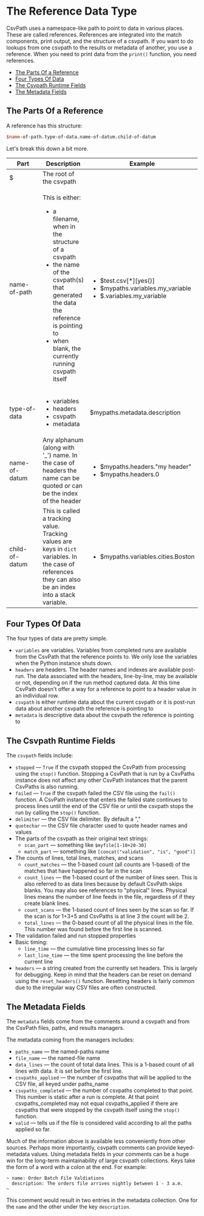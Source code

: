 # The Reference Data Type

CsvPath uses a namespace-like path to point to data in various places. These are called references. References are integrated into the match components, print output, and the structure of a csvpath. If you want to do lookups from one csvpath to the results or metadata of another, you use a reference. When you need to print data from the `print()` function, you need references.

* [The Parts Of a Reference](markdown.md#the-parts-of-a-reference)
* [Four Types Of Data](markdown.md#four-types-of-data)
* [The Csvpath Runtime Fields](markdown.md#the-csvpath-runtime-fields)
* [The Metadata Fields](markdown.md#the-metadata-fields)

## The Parts Of a Reference

A reference has this structure:&#x20;

```perl
$name-of-path.type-of-data.name-of-datum.child-of-datum
```

Let's break this down a bit more.&#x20;

<table><thead><tr><th width="137">Part</th><th>Description</th><th>Example</th></tr></thead><tbody><tr><td>$</td><td>The root of the csvpath </td><td></td></tr><tr><td>name-of-path</td><td><p>This is either: </p><ul><li>a filename, when in the structure of a csvpath</li><li>the name of the csvpath(s) that generated the data the reference is pointing to</li><li>when blank, the currently running csvpath itself </li></ul></td><td><ul><li>$test.csv[*][yes()]</li><li>$mypaths.variables.my_variable</li><li>$.variables.my_variable</li></ul></td></tr><tr><td>type-of-data</td><td><ul><li>variables</li><li>headers</li><li>csvpath</li><li>metadata</li></ul></td><td>$mypaths.metadata.description</td></tr><tr><td>name-of-datum</td><td>Any alphanum (along with '_') name. In the case of headers the name can be quoted or can be the index of the header</td><td><ul><li>$mypaths.headers."my header"</li><li>$mypaths.headers.0</li></ul></td></tr><tr><td>child-of-datum</td><td>This is called a tracking value. Tracking values are keys in <code>dict</code> variables. In the case of references they can also be an index into a stack variable.</td><td><ul><li>$mypaths.variables.cities.Boston</li></ul></td></tr></tbody></table>

## Four Types Of Data

The four types of data are pretty simple.&#x20;

* `variables` are variables. Variables from completed runs are available from the CsvPath that the reference points to. We only lose the variables when the Python instance shuts down.
* `headers` are headers. The header names and indexes are available post-run. The data associated with the headers, line-by-line, may be available or not, depending on if the run method captured data. At this time CsvPath doesn't offer a way for a reference to point to a header value in an individual row.&#x20;
* `csvpath` is either runtime data about the current csvpath or it is post-run data about another csvpath the reference is pointing to
* `metadata` is descriptive data about the csvpath the reference is pointing to

## The Csvpath Runtime Fields

The `csvpath` fields include:&#x20;

* `stopped` — `True` if the csvpath stopped the CsvPath from processing using the `stop()` function. Stopping a CsvPath that is run by a CsvPaths instance does not affect any other CsvPath instances that the parent CsvPaths is also running.
* `failed` — `True` if the csvpath failed the CSV file using the `fail()` function. A CsvPath instance that enters the failed state continues to process lines until the end of the CSV file or until the csvpath stops the run by calling the `stop()` function.
* `delimiter` — the CSV file delimiter. By default a ","
* `quotechar` — the CSV file character used to quote header names and values
* The parts of the csvpath as their original text strings:
  * `scan_part` — something like `$myfile[1-10+20-30]`
  * `match_part` — something like `[concat("validation", "is", "good")]`
* The counts of lines, total lines, matches, and scans
  * `count_matches` — the 1-based count (all counts are 1-based) of the matches that have happened so far in the scan
  * `count_lines` — the 1-based count of the number of lines seen. This is also referred to as data lines because by default CsvPath skips blanks. You may also see references to "physical" lines. Physical lines means the number of line feeds in the file, regardless of if they create blank lines.
  * `count_scans` — the 1-based count of lines seen by the scan so far. If the scan is for 1+3+5 and CsvPaths is at line 3 the count will be 2.
  * `total_lines` — the 0-based count of all the physical lines in the file. This number was found before the first line is scanned.
* The validation failed and run stopped properties
* Basic timing:
  * `line_time` — the cumulative time processing lines so far
  * `last_line_time` — the time spent processing the line before the current line
* `headers` — a string created from the currently set headers. This is largely for debugging. Keep in mind that the headers can be reset on demand using the `reset_headers()` function. Resetting headers is fairly common due to the irregular way CSV files are often constructed.

## The Metadata Fields

The `metadata` fields come from the comments around a csvpath and from the CsvPath files, paths, and results managers.&#x20;

The metadata coming from the managers includes:&#x20;

* `paths_name` — the named-paths name
* `file_name` — the named-file name
* `data_lines` — the count of total data lines. This is a 1-based count of all lines with data. It is set before the first line.
* `csvpaths_applied` — the number of csvpaths that will be applied to the CSV file, all keyed under paths\_name&#x20;
* `csvpaths_completed` — the number of csvpaths completed to that point. This number is static after a run is complete. At that point csvpaths\_completed may not equal csvpaths\_applied if there are csvpaths that were stopped by the csvpath itself using the `stop()` function.
* `valid` — tells us if the file is considered valid according to all the paths applied so far.&#x20;

Much of the information above is available less conveniently from other sources. Perhaps more importantly, csvpath comments can provide keyed-metadata values. Using metadata fields in your comments can be a huge win for the long-term maintainability of large csvpath collections. Keys take the form of a word with a colon at the end. For example:

```clike
~ name: Order Batch File Valdiations
  description: The orders file arrives nightly between 1 - 3 a.m.
~ 
```

This comment would result in two entries in the metadata collection. One for the `name` and the other under the key `description`.
